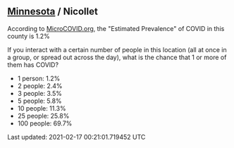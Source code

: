 
## [Minnesota](/united-states/minnesota) / Nicollet

According to [MicroCOVID.org](http://microcovid.org),
the "Estimated Prevalence" of COVID in this county is 1.2%

If you interact with a certain number of people in this location
(all at once in a group, or spread out across the day), what is the chance that
1 or more of them has COVID?

- 1 person: 1.2%
- 2 people: 2.4%
- 3 people: 3.5%
- 5 people: 5.8%
- 10 people: 11.3%
- 25 people: 25.8%
- 100 people: 69.7%

Last updated: 2021-02-17 00:21:01.719452 UTC
